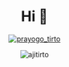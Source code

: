 <h1 align="center">Hi 👋</h1>

<p align="center"> <a href="https://twitter.com/prayogo_tirto" target="blank"><img src="https://img.shields.io/twitter/follow/prayogo_tirto?logo=twitter&style=for-the-badge" alt="prayogo_tirto" /></a> </p>

<p align="center"><img align="center" src="https://github-readme-streak-stats.herokuapp.com/?user=ajitirto&" alt="ajitirto" /></p>
